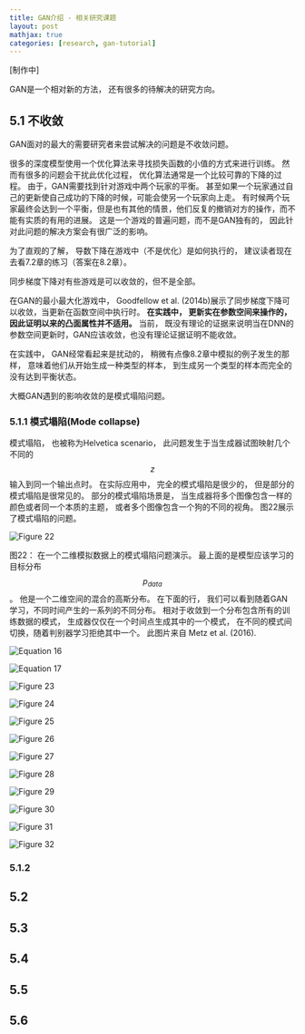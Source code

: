 ```yaml
---
title: GAN介绍 - 相关研究课题
layout: post
mathjax: true
categories: [research, gan-tutorial]
---
```


[制作中]

GAN是一个相对新的方法， 还有很多的待解决的研究方向。

## 5.1 不收敛

GAN面对的最大的需要研究者来尝试解决的问题是不收敛问题。

很多的深度模型使用一个优化算法来寻找损失函数的小值的方式来进行训练。 
然而有很多的问题会干扰此优化过程， 优化算法通常是一个比较可靠的下降的过程。
由于，GAN需要找到针对游戏中两个玩家的平衡。
甚至如果一个玩家通过自己的更新使自己成功的下降的时候，可能会使另一个玩家向上走。
有时候两个玩家最终会达到一个平衡，但是也有其他的情景，他们反复的撤销对方的操作，而不能有实质的有用的进展。
这是一个游戏的普遍问题，而不是GAN独有的， 因此针对此问题的解决方案会有很广泛的影响。

为了直观的了解， 导数下降在游戏中（不是优化）是如何执行的， 建议读者现在去看7.2章的练习（答案在8.2章）。

同步梯度下降对有些游戏是可以收敛的，但不是全部。

在GAN的最小最大化游戏中， Goodfellow et al. (2014b)展示了同步梯度下降可以收敛，当更新在函数空间中执行时。
**在实践中， 更新实在参数空间来操作的， 因此证明以来的凸面属性并不适用。**
当前， 既没有理论的证据来说明当在DNN的参数空间更新时，GAN应该收敛，也没有理论证据证明不能收敛。

在实践中， GAN经常看起来是扰动的， 稍微有点像8.2章中模拟的例子发生的那样， 意味着他们从开始生成一种类型的样本， 到生成另一个类型的样本而完全的没有达到平衡状态。

大概GAN遇到的影响收敛的是模式塌陷问题。

### 5.1.1 模式塌陷(Mode collapse)

模式塌陷， 也被称为Helvetica scenario， 此问题发生于当生成器试图映射几个不同的$$z$$输入到同一个输出点时。
在实际应用中， 完全的模式塌陷是很少的， 但是部分的模式塌陷是很常见的。 
部分的模式塌陷场景是， 当生成器将多个图像包含一样的颜色或者同一个本质的主题， 或者多个图像包含一个狗的不同的视角。 
图22展示了模式塌陷的问题。

![Figure 22](/images/201705/10/fig22.jpg)

图22： 在一个二维模拟数据上的模式塌陷问题演示。 最上面的是模型应该学习的目标分布$$p_{data}$$。
他是一个二维空间的混合的高斯分布。 在下面的行， 我们可以看到随着GAN学习，不同时间产生的一系列的不同分布。
相对于收敛到一个分布包含所有的训练数据的模式， 生成器仅仅在一个时间点生成其中的一个模式， 在不同的模式间切换，随着判别器学习拒绝其中一个。 
此图片来自 Metz et al. (2016).

![Equation 16](/images/201705/10/eq16.jpg)

![Equation 17](/images/201705/10/eq17.jpg)

![Figure 23](/images/201705/10/fig23.jpg)

![Figure 24](/images/201705/10/fig24.jpg)

![Figure 25](/images/201705/10/fig25.jpg)

![Figure 26](/images/201705/10/fig26.jpg)

![Figure 27](/images/201705/10/fig27.jpg)

![Figure 28](/images/201705/10/fig28.jpg)

![Figure 29](/images/201705/10/fig29.jpg)

![Figure 30](/images/201705/10/fig30.jpg)

![Figure 31](/images/201705/10/fig31.jpg)

![Figure 32](/images/201705/10/fig32.jpg)


### 5.1.2

## 5.2

## 5.3

## 5.4

## 5.5

## 5.6


